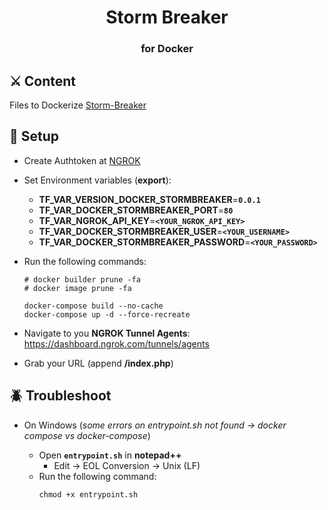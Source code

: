 <h1 align="center">Storm Breaker</h1>
<h3 align="center">for Docker</h3>

## ⚔️ Content

Files to Dockerize [Storm-Breaker](https://github.com/ultrasecurity/Storm-Breaker)

## 💾 Setup

- Create Authtoken at [NGROK](https://dashboard.ngrok.com/tunnels/authtokens)

- Set Environment variables (**export**):

   - **TF_VAR_VERSION_DOCKER_STORMBREAKER**=**```0.0.1```**
   - **TF_VAR_DOCKER_STORMBREAKER_PORT**=**```80```**
   - **TF_VAR_NGROK_API_KEY**=**```<YOUR_NGROK_API_KEY>```**
   - **TF_VAR_DOCKER_STORMBREAKER_USER**=**```<YOUR_USERNAME>```**
   - **TF_VAR_DOCKER_STORMBREAKER_PASSWORD**=**```<YOUR_PASSWORD>```**

- Run the following commands:
   ```
   # docker builder prune -fa
   # docker image prune -fa
   
   docker-compose build --no-cache
   docker-compose up -d --force-recreate
   ```

- Navigate to you **NGROK Tunnel Agents**: https://dashboard.ngrok.com/tunnels/agents

- Grab your URL (append **/index.php**)

## 🪲 Troubleshoot

- On Windows (*some errors on entrypoint.sh not found -> docker compose vs docker-compose*)

  - Open **```entrypoint.sh```** in **notepad++**
     - Edit -> EOL Conversion -> Unix (LF)
  - Run the following command:
      ```
      chmod +x entrypoint.sh
      ```
